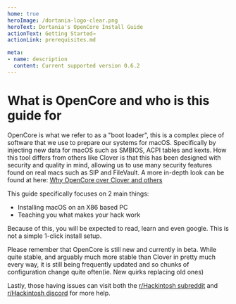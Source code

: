 ```yaml
---
home: true
heroImage: /dortania-logo-clear.png
heroText: Dortania's OpenCore Install Guide
actionText: Getting Started→
actionLink: prerequisites.md

meta:
- name: description
  content: Current supported version 0.6.2
---
```


# What is OpenCore and who is this guide for

OpenCore is what we refer to as a "boot loader", this is a complex piece of software that we use to prepare our systems for macOS. Specifically by injecting new data for macOS such as SMBIOS, ACPI tables and kexts. How this tool differs from others like Clover is that this has been designed with security and quality in mind, allowing us to use many security features found on real macs such as SIP and FileVault. A more in-depth look can be found at here: [Why OpenCore over Clover and others](why-oc.md)

This guide specifically focuses on 2 main things:

* Installing macOS on an X86 based PC
* Teaching you what makes your hack work

Because of this, you will be expected to read, learn and even google. This is not a simple 1-click install setup.

Please remember that OpenCore is still new and currently in beta. While quite stable, and arguably much more stable than Clover in pretty much every way, it is still being frequently updated and so chunks of configuration change quite often(ie. New quirks replacing old ones)

Lastly, those having issues can visit both the [r/Hackintosh subreddit](https://www.reddit.com/r/hackintosh/) and [r/Hackintosh discord](https://discord.gg/u8V7N5C) for more help.
